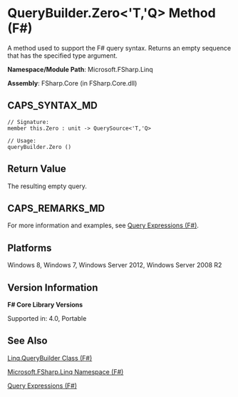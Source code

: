 # QueryBuilder.Zero<'T,'Q> Method (F#)

A method used to support the F# query syntax. Returns an empty sequence that has the specified type argument.

**Namespace/Module Path**: Microsoft.FSharp.Linq

**Assembly**: FSharp.Core (in FSharp.Core.dll)


## CAPS_SYNTAX_MD

```
// Signature:
member this.Zero : unit -> QuerySource<'T,'Q>

// Usage:
queryBuilder.Zero ()
```

## Return Value
The resulting empty query.


## CAPS_REMARKS_MD
For more information and examples, see [Query Expressions (F#)](http://msdn.microsoft.com/en-us/library/ff72235c-3ad8-4215-8679-2754484823db).


## Platforms
Windows 8, Windows 7, Windows Server 2012, Windows Server 2008 R2


## Version Information
**F# Core Library Versions**

Supported in: 4.0, Portable




## See Also
[Linq.QueryBuilder Class &#40;F&#35;&#41;](Linq.QueryBuilder+Class+%28F%23%29.md)

[Microsoft.FSharp.Linq Namespace &#40;F&#35;&#41;](Microsoft.FSharp.Linq+Namespace+%28F%23%29.md)

[Query Expressions (F#)](http://msdn.microsoft.com/en-us/library/ff72235c-3ad8-4215-8679-2754484823db)

